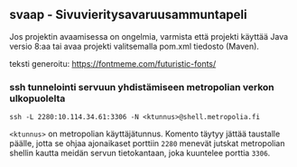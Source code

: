 ## svaap - Sivuvieritysavaruusammuntapeli

Jos projektin avaamisessa on ongelmia, varmista että projekti käyttää Java versio 8:aa tai avaa projekti valitsemalla pom.xml tiedosto (Maven).

teksti generoitu: https://fontmeme.com/futuristic-fonts/

### ssh tunnelointi servuun yhdistämiseen metropolian verkon ulkopuolelta
    ssh -L 2280:10.114.34.61:3306 -N <ktunnus>@shell.metropolia.fi
```<ktunnus>``` on metropolian käyttäjätunnus. Komento täytyy jättää taustalle päälle, jotta se ohjaa ajonaikaset porttiin ```2280``` menevät jutskat metropolian shellin kautta meidän servun tietokantaan, joka kuuntelee porttia ```3306```.

